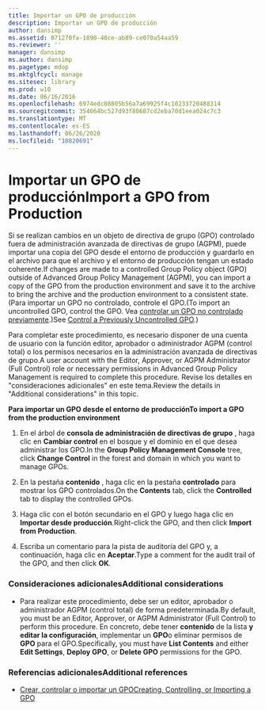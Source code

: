 ```yaml
---
title: Importar un GPO de producción
description: Importar un GPO de producción
author: dansimp
ms.assetid: 071270fa-1890-40ce-ab89-ce070a54aa59
ms.reviewer: ''
manager: dansimp
ms.author: dansimp
ms.pagetype: mdop
ms.mktglfcycl: manage
ms.sitesec: library
ms.prod: w10
ms.date: 06/16/2016
ms.openlocfilehash: 6974edc08805b56a7a69925f4c10233720488314
ms.sourcegitcommit: 354664bc527d93f80687cd2eba70d1eea024c7c3
ms.translationtype: MT
ms.contentlocale: es-ES
ms.lasthandoff: 06/26/2020
ms.locfileid: "10820691"
---
```

# <span data-ttu-id="35a23-103">Importar un GPO de producción</span><span class="sxs-lookup"><span data-stu-id="35a23-103">Import a GPO from Production</span></span>


<span data-ttu-id="35a23-104">Si se realizan cambios en un objeto de directiva de grupo (GPO) controlado fuera de administración avanzada de directivas de grupo (AGPM), puede importar una copia del GPO desde el entorno de producción y guardarlo en el archivo para que el archivo y el entorno de producción tengan un estado coherente.</span><span class="sxs-lookup"><span data-stu-id="35a23-104">If changes are made to a controlled Group Policy object (GPO) outside of Advanced Group Policy Management (AGPM), you can import a copy of the GPO from the production environment and save it to the archive to bring the archive and the production environment to a consistent state.</span></span> <span data-ttu-id="35a23-105">(Para importar un GPO no controlado, controle el GPO.</span><span class="sxs-lookup"><span data-stu-id="35a23-105">(To import an uncontrolled GPO, control the GPO.</span></span> <span data-ttu-id="35a23-106">Vea [controlar un GPO no controlado previamente](control-a-previously-uncontrolled-gpo.md).)</span><span class="sxs-lookup"><span data-stu-id="35a23-106">See [Control a Previously Uncontrolled GPO](control-a-previously-uncontrolled-gpo.md).)</span></span>

<span data-ttu-id="35a23-107">Para completar este procedimiento, es necesario disponer de una cuenta de usuario con la función editor, aprobador o administrador AGPM (control total) o los permisos necesarios en la administración avanzada de directivas de grupo.</span><span class="sxs-lookup"><span data-stu-id="35a23-107">A user account with the Editor, Approver, or AGPM Administrator (Full Control) role or necessary permissions in Advanced Group Policy Management is required to complete this procedure.</span></span> <span data-ttu-id="35a23-108">Revise los detalles en "consideraciones adicionales" en este tema.</span><span class="sxs-lookup"><span data-stu-id="35a23-108">Review the details in "Additional considerations" in this topic.</span></span>

**<span data-ttu-id="35a23-109">Para importar un GPO desde el entorno de producción</span><span class="sxs-lookup"><span data-stu-id="35a23-109">To import a GPO from the production environment</span></span>**

1.  <span data-ttu-id="35a23-110">En el árbol de **consola de administración de directivas de grupo** , haga clic en **Cambiar control** en el bosque y el dominio en el que desea administrar los GPO.</span><span class="sxs-lookup"><span data-stu-id="35a23-110">In the **Group Policy Management Console** tree, click **Change Control** in the forest and domain in which you want to manage GPOs.</span></span>

2.  <span data-ttu-id="35a23-111">En la pestaña **contenido** , haga clic en la pestaña **controlado** para mostrar los GPO controlados.</span><span class="sxs-lookup"><span data-stu-id="35a23-111">On the **Contents** tab, click the **Controlled** tab to display the controlled GPOs.</span></span>

3.  <span data-ttu-id="35a23-112">Haga clic con el botón secundario en el GPO y luego haga clic en **Importar desde producción**.</span><span class="sxs-lookup"><span data-stu-id="35a23-112">Right-click the GPO, and then click **Import from Production**.</span></span>

4.  <span data-ttu-id="35a23-113">Escriba un comentario para la pista de auditoría del GPO y, a continuación, haga clic en **Aceptar**.</span><span class="sxs-lookup"><span data-stu-id="35a23-113">Type a comment for the audit trail of the GPO, and then click **OK**.</span></span>

### <span data-ttu-id="35a23-114">Consideraciones adicionales</span><span class="sxs-lookup"><span data-stu-id="35a23-114">Additional considerations</span></span>

-   <span data-ttu-id="35a23-115">Para realizar este procedimiento, debe ser un editor, aprobador o administrador AGPM (control total) de forma predeterminada.</span><span class="sxs-lookup"><span data-stu-id="35a23-115">By default, you must be an Editor, Approver, or AGPM Administrator (Full Control) to perform this procedure.</span></span> <span data-ttu-id="35a23-116">En concreto, debe tener **contenido** de la lista **y editar la configuración**, implementar un **GPO**o eliminar permisos de **GPO** para el GPO.</span><span class="sxs-lookup"><span data-stu-id="35a23-116">Specifically, you must have **List Contents** and either **Edit Settings**, **Deploy GPO**, or **Delete GPO** permissions for the GPO.</span></span>

### <span data-ttu-id="35a23-117">Referencias adicionales</span><span class="sxs-lookup"><span data-stu-id="35a23-117">Additional references</span></span>

-   [<span data-ttu-id="35a23-118">Crear, controlar o importar un GPO</span><span class="sxs-lookup"><span data-stu-id="35a23-118">Creating, Controlling, or Importing a GPO</span></span>](creating-controlling-or-importing-a-gpo-approver.md)

 

 





